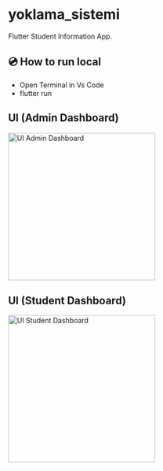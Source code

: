 # yoklama_sistemi

Flutter Student Information App.


## 💿 How to run local

- Open Terminal in Vs Code
- flutter run

## UI (Admin Dashboard)
<img src="https://user-images.githubusercontent.com/68778235/121813316-3311a880-cc74-11eb-94dd-d4ab7516d703.png" alt="UI Admin Dashboard" width="300"/>

## UI (Student Dashboard)

<img src="https://user-images.githubusercontent.com/68778235/121813381-79ff9e00-cc74-11eb-8c5a-73841992ead0.png" alt="UI Student Dashboard" width="300"/>



